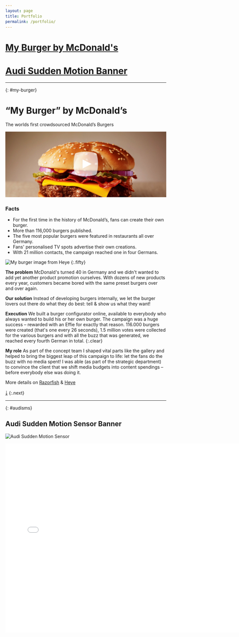 ```yaml
---
layout: page
title: Portfolio
permalink: /portfolio/
---
```


# [My Burger by McDonald's](#my-burger)

# [Audi Sudden Motion Banner](#audisms)

---
{: #my-burger}

# “My Burger” by McDonald’s
The worlds first crowdsourced McDonald’s Burgers

[![My burger image from Heye](_images/mcdonalds.png)](http://player.vimeo.com/video/55641945?title=0&amp;byline=0&amp;portrait=0&amp;color=FB962C&amp;autoplay=1)

### Facts
+ For the first time in the history of McDonald’s, fans can create their own burger.
+ More than 116,000 burgers published.
+ The five most popular burgers were featured in restaurants all over Germany.
+ Fans' personalised TV spots advertise their own creations.
+ With 21 million contacts, the campaign reached one in four Germans.


![My burger image from Heye](http://www.heye.de/files/case_mcd-meinburger-bg.jpg)
{:.fifty}

**The problem** McDonald's turned 40 in Germany and we didn't wanted to add yet another product promotion ourselves. With dozens of new products every year, customers became bored with the same preset burgers over and over again.

**Our solution** Instead of developing burgers internally, we let the burger lovers out there do what they do best: tell & show us what they want!  

**Execution** We built a burger configurator online, available to everybody who always wanted to build his or her own burger. The campaign was a huge success – rewarded with an Effie for exactly that reason. 116.000 burgers were created (that's one every 26 seconds), 1.5 million votes were collected for the various burgers and with all the buzz that was generated, we reached every fourth German in total.
{:.clear}

**My role** As part of the concept team I shaped vital parts like the gallery and helped to bring the biggest leap of this campaign to life: let the fans do the buzz with no media spent! I was able (as part of the strategic department) to convince the client that we shift media budgets into content spendings – before everybody else was doing it.

More details on [Razorfish](http://en.razorfish.de/#/Projectdetails/McDonalds.-Mein-Burger) & [Heye](http://www.heye.de/de/arbeiten/mcdonalds-mein-burger/)



[&#65516;](#audisms)
{:.next}

---
{: #audisms}

## Audi Sudden Motion Sensor Banner

![Audi Sudden Motion Sensor](http://files1.coloribus.com/files/adsarchive/part_1407/14072355/file/audi-quattro-sudden-motion-sensor-banner-small-85209.jpg)

<iframe src="//player.vimeo.com/video/29720635?title=0&amp;byline=0&amp;portrait=0&amp;color=ff9933" width="740" height="592" frameborder="0" webkitallowfullscreen mozallowfullscreen allowfullscreen></iframe>
